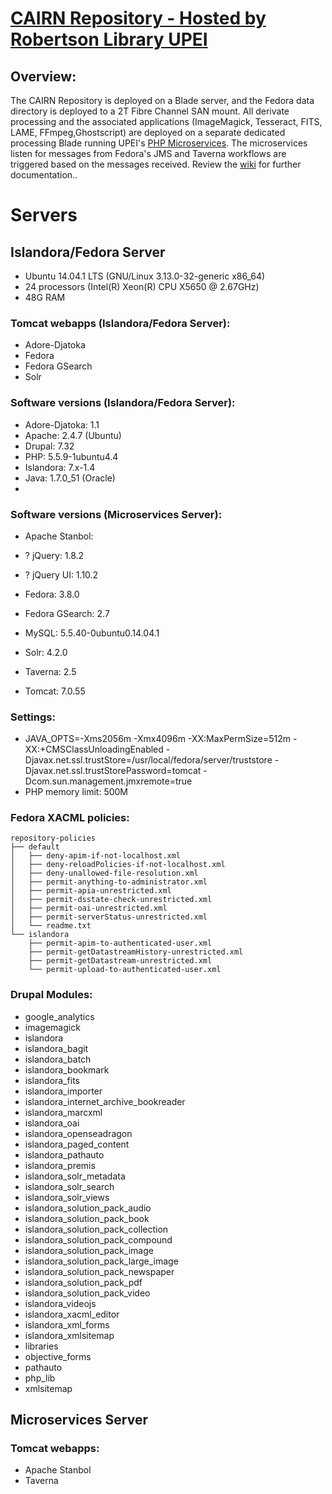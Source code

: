 # [CAIRN Repository - Hosted by Robertson Library UPEI](https://cairnrepo.org)

## Overview:

The CAIRN Repository is deployed on a Blade server, and the Fedora data directory is deployed to a 2T Fibre Channel SAN mount.  All derivate processing and the associated applications (ImageMagick, Tesseract, FITS, LAME, FFmpeg,Ghostscript) are deployed on a separate dedicated processing Blade running UPEI's [PHP Microservices](https://github.com/roblib/php_listeners). The microservices listen for messages from Fedora's JMS and Taverna workflows are triggered based on the messages received. Review the [wiki](https://github.com/roblib/php_listeners/wiki) for further documentation..

# Servers

## Islandora/Fedora Server

* Ubuntu 14.04.1 LTS (GNU/Linux 3.13.0-32-generic x86_64)
* 24 processors (Intel(R) Xeon(R) CPU X5650  @ 2.67GHz)
* 48G RAM

### Tomcat webapps (Islandora/Fedora Server):

* Adore-Djatoka
* Fedora
* Fedora GSearch
* Solr

### Software versions (Islandora/Fedora Server):

* Adore-Djatoka: 1.1
* Apache: 2.4.7 (Ubuntu)
* Drupal: 7.32
* PHP: 5.5.9-1ubuntu4.4
* Islandora: 7.x-1.4
* Java: 1.7.0_51 (Oracle)
* 


### Software versions (Microservices Server):

* Apache Stanbol: 

* ? jQuery: 1.8.2
* ? jQuery UI: 1.10.2
* Fedora: 3.8.0
* Fedora GSearch: 2.7
* MySQL: 5.5.40-0ubuntu0.14.04.1
* Solr: 4.2.0
* Taverna: 2.5
* Tomcat: 7.0.55

### Settings:

* JAVA_OPTS=-Xms2056m -Xmx4096m -XX:MaxPermSize=512m -XX:+CMSClassUnloadingEnabled -Djavax.net.ssl.trustStore=/usr/local/fedora/server/truststore -Djavax.net.ssl.trustStorePassword=tomcat -Dcom.sun.management.jmxremote=true
* PHP memory limit: 500M

### Fedora XACML policies:

```
repository-policies
├── default
│   ├── deny-apim-if-not-localhost.xml
│   ├── deny-reloadPolicies-if-not-localhost.xml
│   ├── deny-unallowed-file-resolution.xml
│   ├── permit-anything-to-administrator.xml
│   ├── permit-apia-unrestricted.xml
│   ├── permit-dsstate-check-unrestricted.xml
│   ├── permit-oai-unrestricted.xml
│   ├── permit-serverStatus-unrestricted.xml
│   └── readme.txt
└── islandora
    ├── permit-apim-to-authenticated-user.xml
    ├── permit-getDatastreamHistory-unrestricted.xml
    ├── permit-getDatastream-unrestricted.xml
    └── permit-upload-to-authenticated-user.xml
```

### Drupal Modules:

* google_analytics
* imagemagick
* islandora
* islandora_bagit
* islandora_batch
* islandora_bookmark
* islandora_fits
* islandora_importer
* islandora_internet_archive_bookreader
* islandora_marcxml
* islandora_oai
* islandora_openseadragon
* islandora_paged_content
* islandora_pathauto
* islandora_premis
* islandora_solr_metadata
* islandora_solr_search
* islandora_solr_views
* islandora_solution_pack_audio
* islandora_solution_pack_book
* islandora_solution_pack_collection
* islandora_solution_pack_compound
* islandora_solution_pack_image
* islandora_solution_pack_large_image
* islandora_solution_pack_newspaper
* islandora_solution_pack_pdf
* islandora_solution_pack_video
* islandora_videojs
* islandora_xacml_editor
* islandora_xml_forms
* islandora_xmlsitemap
* libraries
* objective_forms
* pathauto
* php_lib
* xmlsitemap

## Microservices Server

### Tomcat webapps:

* Apache Stanbol
* Taverna

